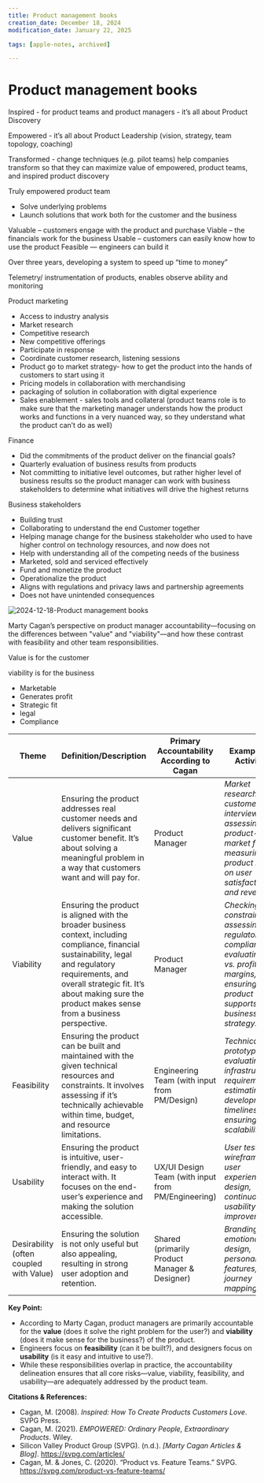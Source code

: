 ```yaml
---
title: Product management books
creation_date: December 18, 2024
modification_date: January 22, 2025

tags: [apple-notes, archived]

---
```



# Product management books 

Inspired - for product teams and product managers - it’s all about Product Discovery 

Empowered - it’s all about Product Leadership (vision, strategy, team topology, coaching) 

Transformed - change techniques (e.g. pilot teams) help companies transform so that they can maximize value of empowered, product teams, and inspired product discovery

Truly empowered product team
- Solve underlying problems
- Launch solutions that work both for the customer and the business

Valuable – customers engage with the product and purchase
Viable – the financials work for the business
Usable – customers can easily know how to use the product
Feasible — engineers can build it

Over three years, developing a system to speed up “time to money”

Telemetry/ instrumentation of products, enables observe ability and monitoring

Product marketing
- Access to industry analysis
- Market research
- Competitive research
- New competitive offerings
- Participate in response
- Coordinate customer research, listening sessions
- Product go to market strategy- how to get the product into the hands of customers to start using it
- Pricing models in collaboration with merchandising
-  packaging of solution in collaboration with digital experience
- Sales enablement - sales tools and collateral (product teams role is to make sure that the marketing manager understands how the product works and functions in a very nuanced way, so they understand what the product can’t do as well)

Finance
- Did the commitments of the product deliver on the financial goals?
- Quarterly evaluation of business results from products
- Not committing to initiative level outcomes, but rather higher level of business results so the product manager can work with business stakeholders to determine what initiatives will drive the highest returns

Business stakeholders
- Building trust
- Collaborating to understand the end Customer together
- Helping manage change for the business stakeholder who used to have higher control on technology resources, and now does not
- Help with understanding all of the competing needs of the business
- Marketed, sold and serviced effectively
- Fund and monetize the product
- Operationalize the product
- Aligns with regulations and privacy laws and partnership agreements
- Does not have unintended consequences

![2024-12-18-Product management books](images/2024-12-18-Product%20management%20books.jpeg)

Marty Cagan’s perspective on product manager accountability—focusing on the differences between "value" and "viability"—and how these contrast with feasibility and other team responsibilities.

Value is for the customer

viability is for the business
- Marketable 
- Generates profit
- Strategic fit 
- legal
- Compliance 

|  **Theme**<br/> | **Definition/Description**<br/> | **Primary Accountability According to Cagan**<br/> | **Examples of Activities**<br/> |
|-----|-----|-----|-----|
|  Value<br/> | Ensuring the product addresses real customer needs and delivers significant customer benefit. It’s about solving a meaningful problem in a way that customers want and will pay for.<br/> | Product Manager<br/> | *Market research, customer interviews, assessing product-market fit, measuring product impact on user satisfaction and revenue.*<br/> |
|  Viability<br/> | Ensuring the product is aligned with the broader business context, including compliance, financial sustainability, legal and regulatory requirements, and overall strategic fit. It’s about making sure the product makes sense from a business perspective.<br/> | Product Manager<br/> | *Checking legal constraints, assessing regulatory compliance, evaluating cost vs. profit margins, ensuring product supports business strategy.*<br/> |
|  Feasibility<br/> | Ensuring the product can be built and maintained with the given technical resources and constraints. It involves assessing if it’s technically achievable within time, budget, and resource limitations.<br/> | Engineering Team (with input from PM/Design)<br/> | *Technical prototyping, evaluating infrastructure requirements, estimating development timelines, ensuring scalability.*<br/> |
|  Usability<br/> | Ensuring the product is intuitive, user-friendly, and easy to interact with. It focuses on the end-user’s experience and making the solution accessible.<br/> | UX/UI Design Team (with input from PM/Engineering)<br/> | *User testing, wireframing, user experience design, continuous usability improvements.*<br/> |
|  Desirability (often coupled with Value)<br/> | Ensuring the solution is not only useful but also appealing, resulting in strong user adoption and retention.<br/> | Shared (primarily Product Manager & Designer)<br/> | *Branding, emotional design, personalization features, user journey mapping.*<br/> |

**Key Point:**

* According to Marty Cagan, product managers are primarily accountable for the **value** (does it solve the right problem for the user?) and **viability** (does it make sense for the business?) of the product.
* Engineers focus on **feasibility** (can it be built?), and designers focus on **usability** (is it easy and intuitive to use?).
* While these responsibilities overlap in practice, the accountability delineation ensures that all core risks—value, viability, feasibility, and usability—are adequately addressed by the product team.

**Citations & References:**

* Cagan, M. (2008). *Inspired: How To Create Products Customers Love*. SVPG Press.
* Cagan, M. (2021). *EMPOWERED: Ordinary People, Extraordinary Products*. Wiley.
* Silicon Valley Product Group (SVPG). (n.d.). *[Marty Cagan Articles & Blog]*. https://svpg.com/articles/
* Cagan, M. & Jones, C. (2020). “Product vs. Feature Teams.” SVPG. https://svpg.com/product-vs-feature-teams/

